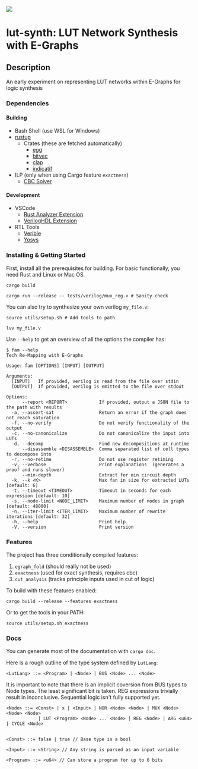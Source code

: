 ![](https://github.com/matth2k/lut-synth/actions/workflows/rust.yml/badge.svg)

# lut-synth: LUT Network Synthesis with E-Graphs

## Description

An early experiment on representing LUT networks within E-Graphs for logic synthesis

### Dependencies

#### Building

- Bash Shell (use WSL for Windows)
- [rustup](https://rustup.rs/)
  - Crates (these are fetched automatically)
    - [egg](https://docs.rs/egg/latest/egg/)
    - [bitvec](https://docs.rs/bitvec/latest/bitvec/)
    - [clap](https://docs.rs/clap/latest/clap/)
    - [indicatif](https://docs.rs/indicatif/latest/indicatif/)
- ILP (only when using Cargo feature `exactness`)
  - [CBC Solver](https://github.com/coin-or/Cbc)

#### Development

- VSCode
  - [Rust Analyzer Extension](https://rust-analyzer.github.io/)
  - [VerilogHDL Extension](https://marketplace.visualstudio.com/items?itemName=mshr-h.VerilogHDL)
- RTL Tools
  - [Verible](https://github.com/chipsalliance/verible)
  - [Yosys](https://github.com/YosysHQ/yosys)

### Installing & Getting Started

First, install all the prerequisites for building. For basic functionally, you need Rust and Linux or Mac OS.

`cargo build`

`cargo run --release -- tests/verilog/mux_reg.v # Sanity check`

You can also try to synthesize your own verilog `my_file.v`:

`source utils/setup.sh # Add tools to path`

`lvv my_file.v`

Use `--help` to get an overview of all the options the compiler has:

```
$ fam --help
Tech Re-Mapping with E-Graphs

Usage: fam [OPTIONS] [INPUT] [OUTPUT]

Arguments:
  [INPUT]   If provided, verilog is read from the file over stdin
  [OUTPUT]  If provided, verilog is emitted to the file over stdout

Options:
      --report <REPORT>            If provided, output a JSON file to the path with results
  -a, --assert-sat                 Return an error if the graph does not reach saturation
  -f, --no-verify                  Do not verify functionality of the output
  -c, --no-canonicalize            Do not canonicalize the input into LUTs
  -d, --decomp                     Find new decompositions at runtime
      --disassemble <DISASSEMBLE>  Comma separated list of cell types to decompose into
  -r, --no-retime                  Do not use register retiming
  -v, --verbose                    Print explanations  (generates a proof and runs slower)
      --min-depth                  Extract for min circuit depth
  -k, --k <K>                      Max fan in size for extracted LUTs [default: 6]
  -t, --timeout <TIMEOUT>          Timeout in seconds for each expression [default: 10]
  -s, --node-limit <NODE_LIMIT>    Maximum number of nodes in graph [default: 48000]
  -n, --iter-limit <ITER_LIMIT>    Maximum number of rewrite iterations [default: 32]
  -h, --help                       Print help
  -V, --version                    Print version
```

### Features

The project has three conditionally compiled features:

1. `egraph_fold` (should really not be used)
2. `exactness` (used for exact synthesis, requires cbc)
3. `cut_analysis` (tracks principle inputs used in cut of logic)

To build with these features enabled:

`cargo build --release --features exactness`

Or to get the tools in your PATH:

`source utils/setup.sh exactness`

### Docs

You can generate most of the documentation with `cargo doc`.

Here is a rough outline of the type system defined by `LutLang`:

`<LutLang> ::= <Program> | <Node> | BUS <Node> ... <Node>`

It is important to note that there is an implicit coversion from BUS types to Node types. The least significant bit is taken.
REG expressions trivially result in inconclusive. Sequential logic isn't fully supported yet.

```
<Node> ::= <Const> | x | <Input> | NOR <Node> <Node> | MUX <Node> <Node> <Node>
            | LUT <Program> <Node> ... <Node> | REG <Node> | ARG <u64> | CYCLE <Node>


<Const> ::= false | true // Base type is a bool

<Input> ::= <String> // Any string is parsed as an input variable

<Program> ::= <u64> // Can store a program for up to 6 bits
```
